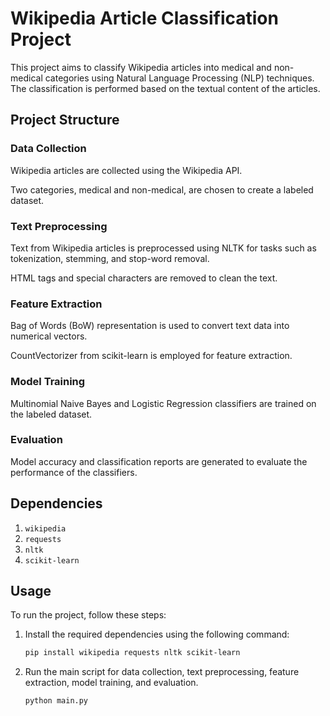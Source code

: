 
# Wikipedia Article Classification Project

This project aims to classify Wikipedia articles into medical and non-medical categories using Natural Language Processing (NLP) techniques. The classification is performed based on the textual content of the articles.

## Project Structure

### Data Collection

Wikipedia articles are collected using the Wikipedia API.

Two categories, medical and non-medical, are chosen to create a labeled dataset.

### Text Preprocessing

Text from Wikipedia articles is preprocessed using NLTK for tasks such as tokenization, stemming, and stop-word removal.

HTML tags and special characters are removed to clean the text.

### Feature Extraction

Bag of Words (BoW) representation is used to convert text data into numerical vectors.

CountVectorizer from scikit-learn is employed for feature extraction.

### Model Training

Multinomial Naive Bayes and Logistic Regression classifiers are trained on the labeled dataset.

### Evaluation

Model accuracy and classification reports are generated to evaluate the performance of the classifiers.

## Dependencies

1. `wikipedia`
2. `requests`
3. `nltk`
4. `scikit-learn`

## Usage

To run the project, follow these steps:

1. Install the required dependencies using the following command:

    ```bash
    pip install wikipedia requests nltk scikit-learn
    ```

2. Run the main script for data collection, text preprocessing, feature extraction, model training, and evaluation.

    ```bash
    python main.py
    ```
